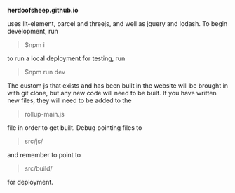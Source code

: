 **herdoofsheep.github.io**

uses lit-element, parcel and threejs, and well as jquery and lodash.
To begin development, run 
 >   <p> $npm i </p>
to run a local deployment for testing, run
 >   <p>$npm run dev </p>
The custom js that exists and has been built in the website will be brought in with git clone, but any new code will need to be built. If you have written new files, they will need to be added to the 
 >   <p>rollup-main.js </p>
file in order to get built.
Debug pointing files to 
 >   <p>src/js/</p>
and remember to point to 
 >   <p>src/build/</p>
 for deployment.

